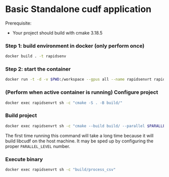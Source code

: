 # Basic Standalone cudf application

Prerequisite:
- Your project should build with cmake 3.18.5

### Step 1: build environment in docker (only perform once)
```bash
docker build . -t rapidsenv
```

### Step 2: start the container
```bash
docker run -t -d -v $PWD:/workspace --gpus all --name rapidsenvrt rapidsenv
```

### (Perform when active container is running) Configure project
```bash
docker exec rapidsenvrt sh -c "cmake -S . -B build/"
```

### Build project
```bash
docker exec rapidsenvrt sh -c "cmake --build build/ --parallel $PARALLEL_LEVEL"
```
The first time running this command will take a long time because it will build libcudf on the host machine. It may be sped up by configuring the proper `PARALLEL_LEVEL` number.

### Execute binary
```bash
docker exec rapidsenvrt sh -c "build/process_csv"
```